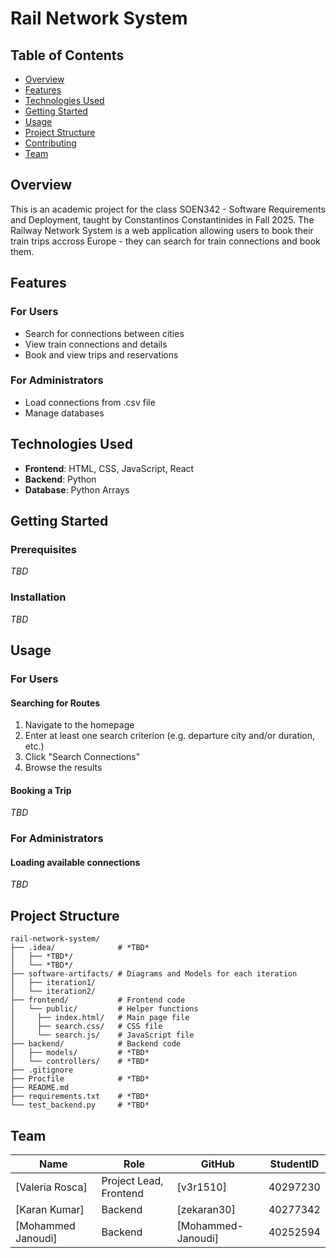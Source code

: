 # Rail Network System

## Table of Contents
- [Overview](#overview)
- [Features](#features)
- [Technologies Used](#technologies-used)
- [Getting Started](#getting-started)
- [Usage](#usage)
- [Project Structure](#project-structure)
- [Contributing](#contributing)
- [Team](#team)

## Overview
This is an academic project for the class SOEN342 - Software Requirements and Deployment, taught by  Constantinos Constantinides in Fall 2025. The Railway Network System is a web application allowing users to book their train trips accross Europe - they can search for train connections and book them.

## Features
### For Users
- Search for connections between cities
- View train connections and details
- Book and view trips and reservations
### For Administrators
- Load connections from .csv file
- Manage databases

## Technologies Used
- **Frontend**: HTML, CSS, JavaScript, React
- **Backend**: Python
- **Database**: Python Arrays

## Getting Started

### Prerequisites

*TBD*

### Installation

*TBD*

## Usage
### For Users
#### Searching for Routes
1. Navigate to the homepage
2. Enter at least one search criterion (e.g. departure city and/or duration, etc.)
3. Click "Search Connections"
5. Browse the results

#### Booking a Trip
*TBD*

### For Administrators
#### Loading available connections
*TBD*

## Project Structure
```
rail-network-system/
├── .idea/              # *TBD*
│   ├── *TBD*/
│   └── *TBD*/
├── software-artifacts/ # Diagrams and Models for each iteration
│   ├── iteration1/
│   └── iteration2/
├── frontend/           # Frontend code
│   └── public/         # Helper functions
│     ├── index.html/   # Main page file
│     ├── search.css/   # CSS file
│     └── search.js/    # JavaScript file
├── backend/            # Backend code
│   ├── models/         # *TBD*
│   └── controllers/    # *TBD*
├── .gitignore
├── Procfile            # *TBD*
├── README.md
├── requirements.txt    # *TBD*
└── test_backend.py     # *TBD*
```

## Team
| Name               | Role                   | GitHub             | StudentID |
|--------------------|------------------------|--------------------|-----------|
| [Valeria Rosca]    | Project Lead, Frontend | [v3r1510]          | 40297230  |
| [Karan Kumar]      | Backend                | [zekaran30]        | 40277342  |
| [Mohammed Janoudi] | Backend                | [Mohammed-Janoudi] | 40252594  |
